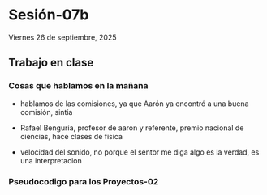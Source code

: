 # Sesión-07b

Viernes 26 de septiembre, 2025

## Trabajo en clase

### Cosas que hablamos en la mañana

- hablamos  de las comisiones, ya que Aarón ya encontró a una buena comisión, sintia

- Rafael Benguria, profesor de aaron y referente, premio nacional de ciencias, hace clases de fisica

- velocidad del sonido, no porque el sentor me diga algo es la verdad, es una interpretacion

### Pseudocodigo para los Proyectos-02


